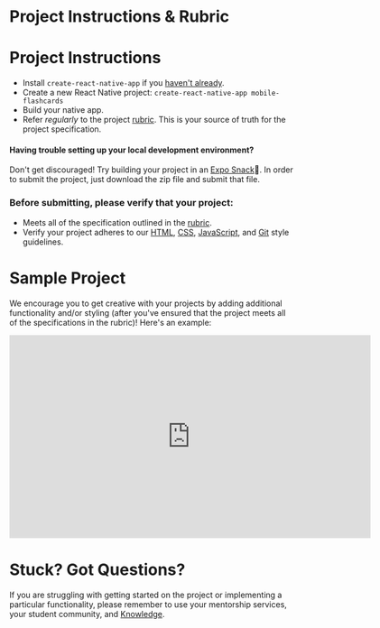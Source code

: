 # Project Instructions & Rubric



# Project Instructions

- Install `create-react-native-app` if you [haven't already](https://github.com/react-community/create-react-native-app).
- Create a new React Native project: `create-react-native-app mobile-flashcards`
- Build your native app.
- Refer *regularly* to the project [rubric](https://review.udacity.com/#!/rubrics/1021/view). This is your source of truth for the project specification.

#### Having trouble setting up your local development environment?

Don't get discouraged! Try building your project in an [Expo Snack](https://snack.expo.io)🍎. In order to submit the project, just download the zip file and submit that file.

### Before submitting, please verify that your project:

- Meets all of the specification outlined in the [rubric](https://review.udacity.com/#!/rubrics/1021/view).
- Verify your project adheres to our [HTML](http://udacity.github.io/frontend-nanodegree-styleguide/index.html), [CSS](http://udacity.github.io/frontend-nanodegree-styleguide/css.html), [JavaScript](http://udacity.github.io/frontend-nanodegree-styleguide/javascript.html), and [Git](https://udacity.github.io/git-styleguide/) style guidelines.



# Sample Project

We encourage you to get creative with your projects by adding  additional functionality and/or styling (after you've ensured that the  project meets all of the specifications in the rubric)! Here's an  example:



<iframe allowfullscreen="1" allow="accelerometer; autoplay; encrypted-media; gyroscope; picture-in-picture" title="YouTube video player" src="https://www.youtube.com/embed/_72MNWWaJuE?showinfo=0&amp;rel=0&amp;autohide=1&amp;vq=hd720&amp;hl=en-us&amp;cc_load_policy=0&amp;enablejsapi=1&amp;origin=https%3A%2F%2Fclassroom.udacity.com&amp;widgetid=453" id="widget454" width="640" height="360" frameborder="0"></iframe>



# Stuck? Got Questions?

If you are struggling with getting started on the project or  implementing a particular functionality, please remember to use your  mentorship services, your student community, and [Knowledge](https://knowledge.udacity.com/).